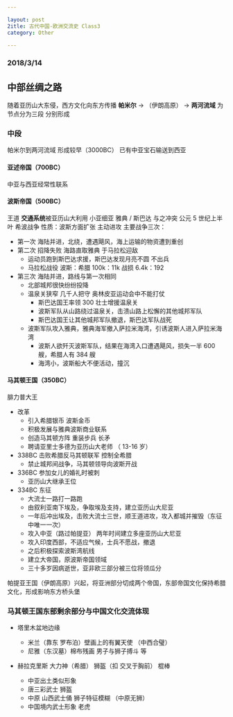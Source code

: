 ```yaml
---

layout: post
2itle: 古代中国-欧洲交流史 Class3
category: Other

---
```

### 2018/3/14

## 中部丝绸之路
随着亚历山大东侵，西方文化向东方传播
**帕米尔** -> （伊朗高原） -> **两河流域** 为节点分为三段
分别形成

<!--description-->

### 中段
帕米尔到两河流域
形成较早（3000BC） 已有中亚宝石输送到西亚
#### 亚述帝国（700BC）
中亚与西亚经常性联系
#### 波斯帝国（500BC）
王道 **交通系统**被亚历山大利用
小亚细亚 雅典 / 斯巴达 与之冲突 公元 5 世纪上半叶 希波战争
性质：波斯方面扩张 主动进攻
主要战争三次：
- 第一次 海陆并进，北绕，遭遇飓风，海上运输的物资遭到重创
- 第二次 招降失败 海路直取雅典 于马拉松迎敌
    - 运动员跑到斯巴达求援，斯巴达发现月亮不圆 不出兵
    - 马拉松战役 波斯：希腊 100k：11k 战损 6.4k：192
- 第三次 海陆并进，路线与第一次相同
    - 北部城邦很快纷纷投降
    - 温泉关狭窄 几千人把守 奥林皮亚运动会中不能打仗
        - 斯巴达国王率领 300 壮士增援温泉关
        - 波斯军队从山路绕过温泉关，击溃山路上松懈的其他城邦军队
        - 斯巴达国王让其他城邦军队撤退，斯巴达军队战死
    - 波斯军队攻入雅典，雅典海军撤入萨拉米海湾，引诱波斯人进入萨拉米海湾
        - 波斯人欲歼灭波斯军队，结果在海湾入口遭遇飓风，损失一半 600 艘，希腊人有 384 艘
        - 海湾小，波斯船大不便活动，撞沉

#### 马其顿王国（350BC）
腓力普大王
- 改革
    - 引入希腊银币 波斯金币
    - 积极发展与雅典波斯商业联系
    - 创造马其顿方阵 重装步兵 长矛
    - 聘请亚里士多德为亚历山大老师 （ 13-16 岁）
- 338BC 击败希腊反马其顿联军 控制全希腊
    - 禁止城邦间战争，马其顿领导向波斯开战
- 336BC 参加女儿的婚礼时被刺
    - 亚历山大继承王位
- 334BC 东征
    - 大流士一路打一路跑
    - 由叙利亚南下埃及，争取埃及支持，建立亚历山大尼亚
    - 一年后冲出埃及，击败大流士三世，顺王道进攻，攻入都城并摧毁（东征中唯一一次）
    - 攻入中亚（路过帕提亚） 两年时间建立多座亚历山大尼亚
    - 攻入印度西部，不适应气候，士兵不愿战，撤退
    - 之后积极探索波斯湾航线
    - 建立大帝国，原波斯帝国领域
    - 三十多岁因病逝世，亚非欧三部分被三位将领瓜分

帕提亚王国（伊朗高原）兴起，将亚洲部分切成两个帝国，东部帝国文化保持希腊文化，形成影响东方桥头堡

### 马其顿王国东部剩余部分与中国文化交流体现
- 塔里木盆地边缘
    - 米兰（靠东 罗布泊）壁画上的有翼天使 （中西合璧）
    - 尼雅（东汉墓）棉布残画 男子与狮子搏斗 等

- 赫拉克里斯 大力神（希腊） 狮盔（扣 交叉于胸前） 棍棒
    - 中亚出土类似形象
    - 唐三彩武士 狮盔
    - 中原 山西武士俑 狮子特征模糊 （中原无狮）
    - 中国境内武士形象 老虎
